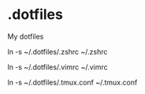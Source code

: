 # .dotfiles
My dotfiles

ln -s ~/.dotfiles/.zshrc ~/.zshrc

ln -s ~/.dotfiles/.vimrc ~/.vimrc

ln -s ~/.dotfiles/.tmux.conf ~/.tmux.conf
